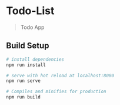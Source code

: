 # Todo-List

> Todo App

## Build Setup

``` bash
# install dependencies
npm run install

# serve with hot reload at localhost:8080
npm run serve

# Compiles and minifies for production
npm run build

